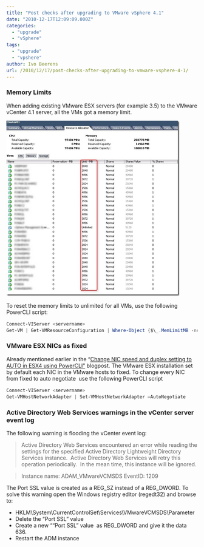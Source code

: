 ```yaml
---
title: "Post checks after upgrading to VMware vSphere 4.1"
date: "2010-12-17T12:09:09.000Z"
categories: 
  - "upgrade"
  - "vSphere"
tags: 
  - "upgrade"
  - "vpshere"
author: Ivo Beerens
url: /2010/12/17/post-checks-after-upgrading-to-vmware-vsphere-4-1/
---
```


### Memory Limits ###

When adding existing VMware ESX servers (for example 3.5) to the VMware vCenter 4.1 server, all the VMs got a memory limit.

[![2010-12-10 12h39_01](images/2010-12-10-12h39_01_thumb.jpg "2010-12-10 12h39_01")](images/2010-12-10-12h39_01.jpg)

To reset the memory limits to unlimited for all VMs, use the following PowerCLI script:

```powershell
Connect-VIServer <servername>
Get-VM | Get-VMResourceConfiguration | Where-Object {$\_.MemLimitMB -ne ‘-1‘} | Set-VMResourceConfiguration -MemLimitMB $null 
```

### VMware ESX NICs as fixed

Already mentioned earlier in the “[Change NIC speed and duplex setting to AUTO in ESX4 using PowerCLI”](https://www.ivobeerens.nl/?p=537) blogpost. The VMware ESX installation set by default each NIC in the VMware hosts to fixed. To change every NIC from fixed to auto negotiate  use the following PowerCLI script

```powershell
Connect-VIServer <servername> 
Get-VMHostNetworkAdapter | Set-VMHostNetworkAdapter –AutoNegotiate
```

### Active Directory Web Services warnings in the vCenter server event log

The following warning is flooding the vCenter event log:

> Active Directory Web Services encountered an error while reading the settings for the specified Active Directory Lightweight Directory Services instance.  Active Directory Web Services will retry this operation periodically.  In the mean time, this instance will be ignored.

> Instance name: ADAM\_VMwareVCMSDS
> EventID: 1209

The Port SSL value is created as a REG\_SZ instead of a REG\_DWORD. To solve this warning open the Windows registry editor (regedt32) and browse to:
- HKLM\\System\\CurrentControlSet\\Services\\VMwareVCMSDS\\Parameter
- Delete the “Port SSL” value
- Create a new ““Port SSL” value  as REG\_DWORD and give it the data 636.
- Restart the ADM instance